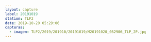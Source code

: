 ```yaml
---
layout: capture
label: 20191019
station: TLP2
date: 2019-10-20 05:29:06
capturas:
  - imagem: TLP2/2019/201910/20191019/M20191020_052906_TLP_2P.jpg
---
```

